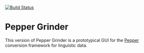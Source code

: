 [![Build Status](https://travis-ci.org/sdruskat/pepper-grinder.svg?branch=master)](https://travis-ci.org/sdruskat/pepper-grinder)

# Pepper Grinder

This version of Pepper Grinder is a prototypical GUI for the [Pepper](https://github.com/korpling/pepper) conversion framework for linguistic data.